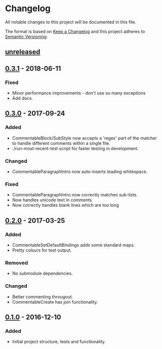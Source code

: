 # Changelog

All notable changes to this project will be documented in this file.

The format is based on [Keep a Changelog](http://keepachangelog.com/)
and this project adheres to [Semantic Versioning](http://semver.org/).

## [unreleased]

## [0.3.1] - 2018-06-11
### Fixed
- Minor performance improvements - don't use so many exceptions
- Add docs.

## [0.3.0] - 2017-09-24
### Added
- CommentableBlock/SubStyle now accepts a 'regex' part of the matcher to
  handle different comments within a single file.
- ./run-most-recent-test script for faster testing in development.

### Changed
- CommentableParagraphIntro now auto-inserts leading whitespace.

### Fixed
- CommentableParagraphIntro now correctly matches sub-lists.
- Now handles unicode text in comments
- Now correctly handles blank lines which are too long

## [0.2.0] - 2017-03-25
### Added
- CommentableSetDefaultBindings adds some standard maps.
- Pretty colours for test output.

### Removed
- No submodule dependencies.

### Changed
- Better commenting througout.
- CommentableCreate has join functionality.

## [0.1.0] - 2016-12-10
### Added
- Initial project structure, tests and functionality.

[unreleased]: https://www.github.com/FalacerSelene/vim-commentable
[0.3.1]: https://www.github.com/FalacerSelene/vim-commentable/tree/0.3.1
[0.3.0]: https://www.github.com/FalacerSelene/vim-commentable/tree/0.3.0
[0.2.0]: https://www.github.com/FalacerSelene/vim-commentable/tree/0.2.0
[0.1.0]: https://www.github.com/FalacerSelene/vim-commentable/tree/0.1.0

